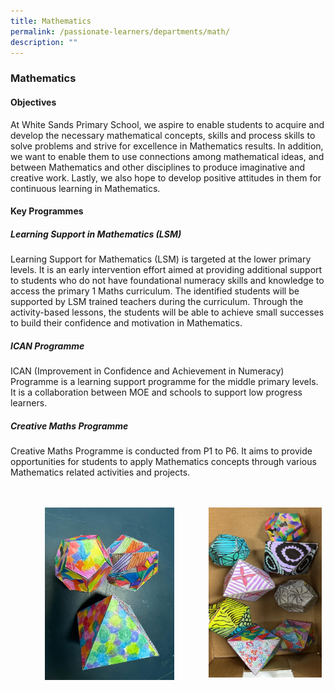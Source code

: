 ```yaml
---
title: Mathematics
permalink: /passionate-learners/departments/math/
description: ""
---
```

### **Mathematics**
#### **Objectives**
At White Sands Primary School, we aspire to enable students to acquire and develop the necessary mathematical concepts, skills and process skills to solve problems and strive for excellence in Mathematics results. In addition, we want to enable them to use connections among mathematical ideas, and between Mathematics and other disciplines to produce imaginative and creative work. Lastly, we also hope to develop positive attitudes in them for continuous learning in Mathematics.

#### **Key Programmes**
##### **Learning Support in Mathematics (LSM)**
Learning Support for Mathematics (LSM) is targeted at the lower primary levels. It is an early intervention effort aimed at providing additional support to students who do not have foundational numeracy skills and knowledge to access the primary 1 Maths curriculum. The identified students will be supported by LSM trained teachers during the curriculum. Through the activity-based lessons, the students will be able to achieve small successes to build their confidence and motivation in Mathematics.

##### **ICAN Programme**
ICAN (Improvement in Confidence and Achievement in Numeracy) Programme is a learning support programme for the middle primary levels. It is a collaboration between MOE and schools to support low progress learners.

##### **Creative Maths Programme**
Creative Maths Programme is conducted from P1 to P6. It aims to provide opportunities for students to apply Mathematics concepts through various Mathematics related activities and projects.



<br clear="left">
<br clear="left">

<img src="/images/Maths%20Dept%20Photo%202.jpeg" style="width:41%;margin-left:55px;" align = "left">


<img src="/images/Maths%20Dept%20Photo%201.jpg" style="width:36%;margin-left:55px;" align = "left">



<br clear="left">